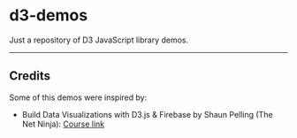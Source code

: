 # d3-demos
Just a repository of D3 JavaScript library demos.

---------------
## Credits
Some of this demos were inspired by:

- Build Data Visualizations with D3.js & Firebase by Shaun Pelling (The Net Ninja): [Course link](https://www.udemy.com/course/build-data-uis-with-d3-firebase/)